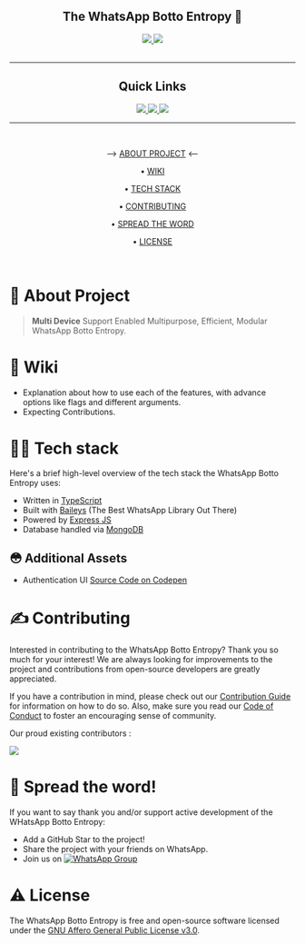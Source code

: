 <!-- ![WhatsApp-Botto-Entropy]() -->

<div align='center'>

<h2> The WhatsApp Botto Entropy 🚀 </h2>
  
<a href='https://github.com/Synthesized-Infinity/Whatsapp-Botto-Entropy/releases'>
  
<img src='https://img.shields.io/github/v/release/Synthesized-Infinity/Whatsapp-Botto-Entropy?color=%23FDD835&label=version&style=for-the-badge'>
  
</a>
  
<a href='https://github.com/Synthesized-Infinity/Whatsapp-Botto-Entropy/blob/main/LICENSE'>
  
<img src='https://img.shields.io/github/license/Synthesized-Infinity/Whatsapp-Botto-Entropy?style=for-the-badge'>
  
</a>
  
</div>

<br />

---

<div align='center'>
  
## Quick Links
  
<a href='https://heroku.com/deploy'>
  
<img src='https://www.herokucdn.com/deploy/button.png'>
  
</a>
  
<a href='https://github.com/Synthesized-Infinity/Void-Guides'>
  
<img src='https://img.shields.io/badge/GUIDE-blue?style=for-the-badge&logo=probot'>
  
</a>
  
<a href='https://chat.whatsapp.com/JlGNyRC9TMI07r1Fvt9fTU'>
  
<img src='https://img.shields.io/badge/WhatsApp-25D366?style=for-the-badge&logo=whatsapp&logoColor=white'>
  
</a>
  
</div>

---


<br />

<div align="center">

--> [ABOUT PROJECT](https://github.com/Synthesized-Infinity/Whatsapp-Botto-Entropy#-about-project) <--

• [WIKI](https://github.com/Synthesized-Infinity/Whatsapp-Botto-Entropy#-wiki) 

• [TECH STACK](https://Synthesized-Infinity/Whatsapp-Botto-Entropy#-tech-stack) 

• [CONTRIBUTING](https://github.com/Synthesized-Infinity/Whatsapp-Botto-Entropy#%EF%B8%8F-contributing) 

• [SPREAD THE WORD](https://github.com/Synthesized-Infinity/Whatsapp-Botto-Entropy#-spread-the-word) 

• [LICENSE](https://github.com/Synthesized-Infinity/Whatsapp-Botto-Entropy#%EF%B8%8F-license)

</div>

<br />

# 🧐 About Project

> **Multi Device** Support Enabled Multipurpose, Efficient, Modular WhatsApp Botto Entropy.


# 📒 Wiki

- Explanation about how to use each of the features, with advance options like flags and different arguments.
- Expecting Contributions.

# 👨‍💻 Tech stack

Here's a brief high-level overview of the tech stack the WhatsApp Botto Entropy uses:

- Written in [TypeScript](https://www.typescriptlang.org)
- Built with [Baileys](https://github.com/adiwajshing/baileys/tree/multi-device) (The Best WhatsApp Library Out There)
- Powered by [Express JS](https://expressjs.com/)
- Database handled via [MongoDB](https://www.mongodb.com/)

## 😳 Additional Assets
- Authentication UI [Source Code on Codepen](https://codepen.io/samurai2099/pen/xxrjxjW)

# ✍️ Contributing

Interested in contributing to the WhatsApp Botto Entropy? Thank you so much for your interest! We are always looking for improvements to the project and contributions from open-source developers are greatly appreciated.

If you have a contribution in mind, please check out our [Contribution Guide](https://github.com/Synthesized-Infinity/Whatsapp-Botto-Entropy/wiki/Contribution-Guide) for information on how to do so. 
Also, make sure you read our [Code of Conduct](https://github.com/Synthesized-Infinity/Whatsapp-Botto-Entropy/wiki/Code-of-Conduct) to foster an encouraging sense of community.

Our proud existing contributors :

<a href="https://github.com/Synthesized-Infinity/Whatsapp-Botto-Entropy/graphs/contributors">
  <img src="https://contrib.rocks/image?repo=Synthesized-Infinity/Whatsapp-Botto-Entropy" />
</a>


# 🌟 Spread the word!

If you want to say thank you and/or support active development of the WHatsApp Botto Entropy:

- Add a GitHub Star to the project!
- Share the project with your friends on WhatsApp.
- Join us on [![WhatsApp Group](https://img.shields.io/badge/WhatsApp-25D366?style=for-the-badge&logo=whatsapp&logoColor=white)](https://chat.whatsapp.com/JlGNyRC9TMI07r1Fvt9fTU)


# ⚠️ License

The WhatsApp Botto Entropy is free and open-source software licensed under the [GNU Affero General Public License v3.0](https://github.com/Synthesized-Infinity/Whatsapp-Botto-Entropy/blob/main/LICENSE).
<br />
